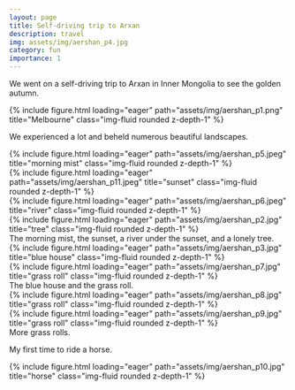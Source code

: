```yaml
---
layout: page
title: Self-driving trip to Arxan
description: travel
img: assets/img/aershan_p4.jpg
category: fun
importance: 1
---
```


We went on a self-driving trip to Arxan in Inner Mongolia to see the golden autumn.
<div class="row">
    <div class="col-sm mt-3 mt-md-0">
        {% include figure.html loading="eager" path="assets/img/aershan_p1.png" title="Melbourne" class="img-fluid rounded z-depth-1" %}
    </div>
</div>

We experienced a lot and beheld numerous beautiful landscapes.
<div class="row">
    <div class="col-sm mt-3 mt-md-0">
        {% include figure.html loading="eager" path="assets/img/aershan_p5.jpeg" title="morning mist" class="img-fluid rounded z-depth-1" %}
    </div>
    <div class="col-sm mt-3 mt-md-0">
        {% include figure.html loading="eager" path="assets/img/aershan_p11.jpeg" title="sunset" class="img-fluid rounded z-depth-1" %}
    </div>
    <div class="col-sm mt-3 mt-md-0">
        {% include figure.html loading="eager" path="assets/img/aershan_p6.jpeg" title="river" class="img-fluid rounded z-depth-1" %}
    </div>
    <div class="col-sm mt-3 mt-md-0">
        {% include figure.html loading="eager" path="assets/img/aershan_p2.jpg" title="tree" class="img-fluid rounded z-depth-1" %}
    </div>
</div>
<div class="caption">
    The morning mist, the sunset, a river under the sunset, and a lonely tree.
</div>

<div class="row">
    <div class="col-sm mt-3 mt-md-0">
        {% include figure.html loading="eager" path="assets/img/aershan_p3.jpg" title="blue house" class="img-fluid rounded z-depth-1" %}
    </div>
    <div class="col-sm mt-3 mt-md-0">
        {% include figure.html loading="eager" path="assets/img/aershan_p7.jpg" title="grass roll" class="img-fluid rounded z-depth-1" %}
    </div>
</div>
<div class="caption">
    The blue house and the grass roll.
</div>

<div class="row">
    <div class="col-sm mt-3 mt-md-0">
        {% include figure.html loading="eager" path="assets/img/aershan_p8.jpg" title="grass roll" class="img-fluid rounded z-depth-1" %}
    </div>
    <div class="col-sm mt-3 mt-md-0">
        {% include figure.html loading="eager" path="assets/img/aershan_p9.jpg" title="grass roll" class="img-fluid rounded z-depth-1" %}
    </div>
</div>
<div class="caption">
    More grass rolls.
</div>

My first time to ride a horse.
<div class="row">
    <div class="col-sm mt-3 mt-md-0">
        {% include figure.html loading="eager" path="assets/img/aershan_p10.jpg" title="horse" class="img-fluid rounded z-depth-1" %}
    </div>
</div>



